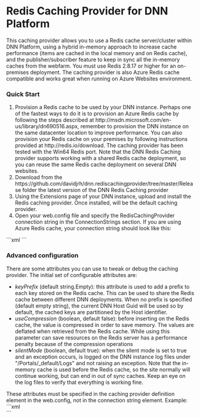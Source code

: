 Redis Caching Provider for DNN Platform
========================

This caching provider allows you to use a Redis cache server/cluster within DNN Platform, using a hybrid in-memory approach to increase cache performance (items are cached in the local memory and on Redis cache), and the publisher/subscriber feature to keep in sync all the in-memory caches from the webfarm. You must use Redis 2.8.17 or higher for an on-premises deployment. The caching provider is also Azure Redis cache compatible and works great when running on Azure Websites environment. 

<h3>Quick Start</h3>
<ol>
<li>
Provision a Redis cache to be used by your DNN instance. Perhaps one of the fastest ways to do it is to provision an Azure Redis cache by following the steps described at http://msdn.microsoft.com/en-us/library/dn690516.aspx, remember to provision the DNN instance on the same datacenter location to improve performance. You can also provision your Redis cache on your premises by following instructions provided at http://redis.io/download. The caching provider has been tested with the Win64 Redis port. Note that the DNN Redis Caching provider supports working with a shared Redis cache deployment, so you can reuse the same Redis cache deployment on several DNN websites.
</li>
<li>Download from the https://github.com/davidjrh/dnn.rediscachingprovider/tree/master/Release folder the latest version of the DNN Redis Caching provider</li>
<li>Using the Extensions page of your DNN instance, upload and install the Redis caching provider. Once installed, will be the default caching provider. </li>
<li>Open your web.config file and specify the RedisCachingProvider connection string in the ConnectionStrings section. If you are using Azure Redis cache, your connection string should look like this:
</li>
</ol>
```xml
  <connectionStrings>
    <add name="RedisCachingProvider" 
    connectionString="mycache.redis.cache.windows.net,password={base64password},ssl=True"  
    providerName="DotNetNuke.Providers.RedisCachingProvider" />
  </connectionStrings>
```

<h3>Advanced configuration</h3>
There are some attributes you can use to tweak or debug the caching provider. The initial set of configurable attributes are:
<ul>
<li><i>keyPrefix</i> (default string.Empty): this attribute is used to add a prefix to each key stored on the Redis cache. This can be used to share the Redis cache between different DNN deployments. When no prefix is specified (default empty string), the current DNN Host Guid will be used so by default, the cached keys are partitioned by the Host identifier.</li>
<li><i>useCompression</i> (boolean, default false): before inserting on the Redis cache, the value is compressed in order to save memory. The values are deflated when retrieved from the Redis cache. While using this parameter can save resources on the Redis server has a performance penalty because of the compression operations</li>
<li><i>silentMode</i> (boolean, default true): when the silent mode is set to true and an exception occurs, is logged on the DNN instance log files under "/Portals/_default/Logs" and not raising an exception. Note that the in-memory cache is used before the Redis cache, so the site normally will continue working, but can end in out of sync caches. Keep an eye on the log files to verify that everything is working fine.</li>
</ul>
These attributes must be specified in the caching provider definition element in the web.config, not in the connection string element. Example:
```xml
<?xml version="1.0" encoding="utf-8"?>
<configuration>
  <configSections>
    <sectionGroup name="dotnetnuke">
      <section name="caching" requirePermission="false" type="DotNetNuke.Framework.Providers.ProviderConfigurationHandler, DotNetNuke" />
    </sectionGroup>
  </configSections>
  <dotnetnuke>
    <caching defaultProvider="RedisCachingProvider">
      <providers>
        <clear />
        <add name="RedisCachingProvider" 
             type="DotNetNuke.Providers.RedisCachingProvider.RedisCachingProvider, DotNetNuke.Providers.RedisCachingProvider"
             providerPath="~\Providers\CachingProviders\RedisCachingProvider\" 
             silentMode="true"
             useCompression="false" 
             keyPrefix="MyDNNInstance1"/>
      </providers>
    </caching>
  </dotnetnuke>
</configuration>
```
